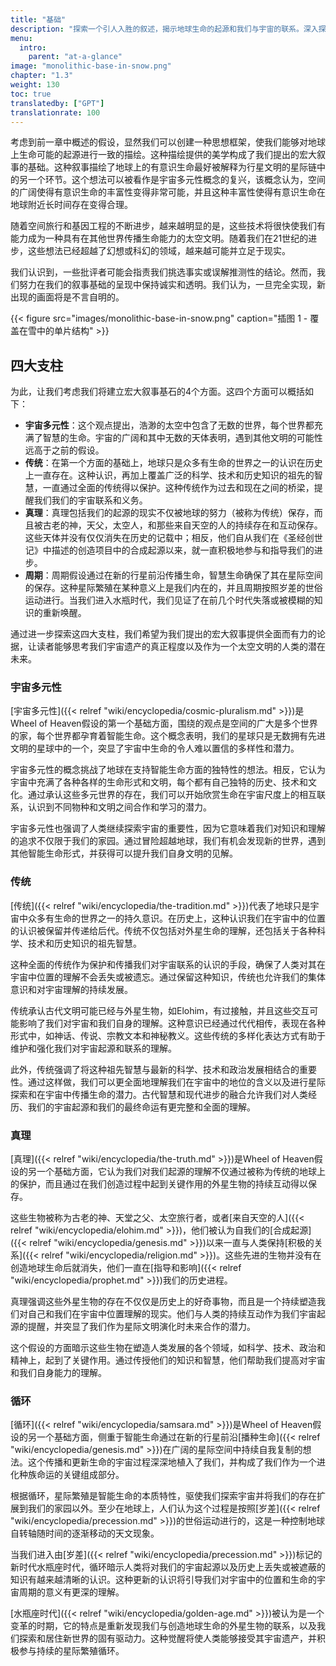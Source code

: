 ```yaml
---
title: "基础"
description: "探索一个引人入胜的叙述，揭示地球生命的起源和我们与宇宙的联系。深入探讨宇宙多元主义、祖先智慧、天体生物和星际繁衍的概念，思考人类作为航天文明的潜在未来。"
menu:
  intro:
    parent: "at-a-glance"
image: "monolithic-base-in-snow.png"
chapter: "1.3"
weight: 130
toc: true
translatedby: ["GPT"]
translationrate: 100
---
```


考虑到前一章中概述的假设，显然我们可以创建一种思想框架，使我们能够对地球上生命可能的起源进行一致的描绘。这种描绘提供的美学构成了我们提出的宏大叙事的基础。这种叙事描绘了地球上的有意识生命最好被解释为行星文明的星际链中的另一个环节。这个想法可以被看作是宇宙多元性概念的复兴，该概念认为，空间的广阔使得有意识生命的丰富性变得非常可能，并且这种丰富性使得有意识生命在地球附近长时间存在变得合理。

随着空间旅行和基因工程的不断进步，越来越明显的是，这些技术将很快使我们有能力成为一种具有在其他世界传播生命能力的太空文明。随着我们在21世纪的进步，这些想法已经超越了幻想或科幻的领域，越来越可能并立足于现实。

我们认识到，一些批评者可能会指责我们挑选事实或误解推测性的结论。然而，我们努力在我们的叙事基础的呈现中保持诚实和透明。我们认为，一旦完全实现，新出现的画面将是不言自明的。

{{< figure src="images/monolithic-base-in-snow.png" caption="插图 1 - 覆盖在雪中的单片结构" >}}

## 四大支柱

为此，让我们考虑我们将建立宏大叙事基石的4个方面。这四个方面可以概括如下：

- **宇宙多元性**：这个观点提出，浩渺的太空中包含了无数的世界，每个世界都充满了智慧的生命。宇宙的广阔和其中无数的天体表明，遇到其他文明的可能性远高于之前的假设。
- **传统**：在第一个方面的基础上，地球只是众多有生命的世界之一的认识在历史上一直存在。这种认识，再加上覆盖广泛的科学、技术和历史知识的祖先的智慧，一直通过全面的传统得以保护。这种传统作为过去和现在之间的桥梁，提醒我们我们的宇宙联系和义务。
- **真理**：真理包括我们的起源的现实不仅被地球的努力（被称为传统）保存，而且被古老的神，天父，太空人，和那些来自天空的人的持续存在和互动保存。这些天体并没有仅仅消失在历史的记载中；相反，他们自从我们在《圣经创世记》中描述的创造项目中的合成起源以来，就一直积极地参与和指导我们的进步。
- **周期**：周期假设通过在新的行星前沿传播生命，智慧生命确保了其在星际空间的保存。这种星际繁殖在某种意义上是我们内在的，并且周期按照岁差的世俗运动进行。当我们进入水瓶时代，我们见证了在前几个时代失落或被模糊的知识的重新唤醒。

通过进一步探索这四大支柱，我们希望为我们提出的宏大叙事提供全面而有力的论据，让读者能够思考我们宇宙遗产的真正程度以及作为一个太空文明的人类的潜在未来。

### 宇宙多元性

[宇宙多元性]({{< relref "wiki/encyclopedia/cosmic-pluralism.md" >}})是Wheel of Heaven假设的第一个基础方面，围绕的观点是空间的广大是多个世界的家，每个世界都孕育着智能生命。这个概念表明，我们的星球只是无数拥有先进文明的星球中的一个，突显了宇宙中生命的令人难以置信的多样性和潜力。

宇宙多元性的概念挑战了地球在支持智能生命方面的独特性的想法。相反，它认为宇宙中充满了各种各样的生命形式和文明，每个都有自己独特的历史、技术和文化。通过承认这些多元世界的存在，我们可以开始欣赏生命在宇宙尺度上的相互联系，认识到不同物种和文明之间合作和学习的潜力。

宇宙多元性也强调了人类继续探索宇宙的重要性，因为它意味着我们对知识和理解的追求不仅限于我们的家园。通过冒险超越地球，我们有机会发现新的世界，遇到其他智能生命形式，并获得可以提升我们自身文明的见解。

### 传统

[传统]({{< relref "wiki/encyclopedia/the-tradition.md" >}})代表了地球只是宇宙中众多有生命的世界之一的持久意识。在历史上，这种认识我们在宇宙中的位置的认识被保留并传递给后代。传统不仅包括对外星生命的理解，还包括关于各种科学、技术和历史知识的祖先智慧。

这种全面的传统作为保护和传播我们对宇宙联系的认识的手段，确保了人类对其在宇宙中位置的理解不会丢失或被遗忘。通过保留这种知识，传统也允许我们的集体意识和对宇宙理解的持续发展。

传统承认古代文明可能已经与外星生物，如Elohim，有过接触，并且这些交互可能影响了我们对宇宙和我们自身的理解。这种意识已经通过代代相传，表现在各种形式中，如神话、传说、宗教文本和神秘教义。这些传统的多样化表达方式有助于维护和强化我们对宇宙起源和联系的理解。

此外，传统强调了将这种祖先智慧与最新的科学、技术和政治发展相结合的重要性。通过这样做，我们可以更全面地理解我们在宇宙中的地位的含义以及进行星际探索和在宇宙中传播生命的潜力。古代智慧和现代进步的融合允许我们对人类经历、我们的宇宙起源和我们的最终命运有更完整和全面的理解。

### 真理

[真理]({{< relref "wiki/encyclopedia/the-truth.md" >}})是Wheel of Heaven假设的另一个基础方面，它认为我们对我们起源的理解不仅通过被称为传统的地球上的保护，而且通过在我们创造过程中起到关键作用的外星生物的持续互动得以保存。

这些生物被称为古老的神、天堂之父、太空旅行者，或者[来自天空的人]({{< relref "wiki/encyclopedia/elohim.md" >}})，他们被认为自我们的[合成起源]({{< relref "wiki/encyclopedia/genesis.md" >}})以来一直与人类保持[积极的关系]({{< relref "wiki/encyclopedia/religion.md" >}})。这些先进的生物并没有在创造地球生命后就消失，他们一直在[指导和影响]({{< relref "wiki/encyclopedia/prophet.md" >}})我们的历史进程。

真理强调这些外星生物的存在不仅仅是历史上的好奇事物，而且是一个持续塑造我们对自己和我们在宇宙中位置理解的现实。他们与人类的持续互动作为我们宇宙起源的提醒，并突显了我们作为星际文明演化时未来合作的潜力。

这个假设的方面暗示这些生物在塑造人类发展的各个领域，如科学、技术、政治和精神上，起到了关键作用。通过传授他们的知识和智慧，他们帮助我们提高对宇宙和我们自身能力的理解。

### 循环

[循环]({{< relref "wiki/encyclopedia/samsara.md" >}})是Wheel of Heaven假设的另一个基础方面，侧重于智能生命通过在新的行星前沿[播种生命]({{< relref "wiki/encyclopedia/genesis.md" >}})在广阔的星际空间中持续自我复制的想法。这个传播和更新生命的宇宙过程深深地植入了我们，并构成了我们作为一个进化种族命运的关键组成部分。

根据循环，星际繁殖是智能生命的本质特性，驱使我们探索宇宙并将我们的存在扩展到我们的家园以外。至少在地球上，人们认为这个过程是按照[岁差]({{< relref "wiki/encyclopedia/precession.md" >}})的世俗运动进行的，这是一种控制地球自转轴随时间的逐渐移动的天文现象。

当我们进入由[岁差]({{< relref "wiki/encyclopedia/precession.md"  >}})标记的新时代水瓶座时代，循环暗示人类将对我们的宇宙起源以及历史上丢失或被遮蔽的知识有越来越清晰的认识。这种更新的认识将引导我们对宇宙中的位置和生命的宇宙周期的意义有更深的理解。

[水瓶座时代]({{< relref "wiki/encyclopedia/golden-age.md" >}})被认为是一个变革的时期，它的特点是重新发现我们与创造地球生命的外星生物的联系，以及我们探索和居住新世界的固有驱动力。这种觉醒将使人类能够接受其宇宙遗产，并积极参与持续的星际繁殖循环。
